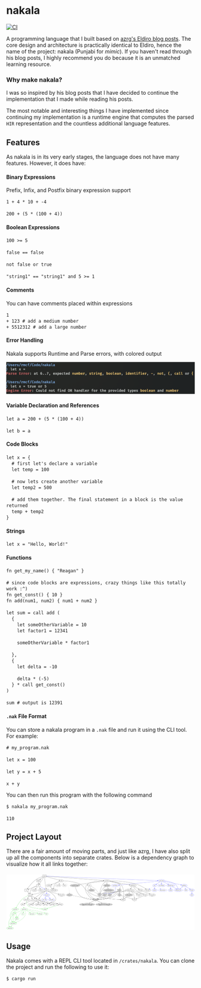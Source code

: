 # nakala

[![CI](https://github.com/reaganmcf/nakala/actions/workflows/CI.yml/badge.svg)](https://github.com/reaganmcf/nakala/actions/workflows/CI.yml)

A programming language that I built based on [azrg's Eldiro blog posts](https://arzg.github.io/lang/). 
The core design and architecture is practically identical to Eldiro, hence the name of the project: nakala (Punjabi for _mimic_). 
If you haven't read through his blog posts, I highly recommend you do because it is an unmatched learning resource.

### Why make nakala?
I was so inspired by his blog posts that I have decided to continue the implementation that I made while reading his posts.

The most notable and interesting things I have implemented since continuing my implementation is a runtime engine that computes the parsed `HIR` representation and the countless additional language features.

## Features
As nakala is in its very early stages, the language does not have many features. However, it does have:

#### Binary Expressions
Prefix, Infix, and Postfix binary expression support
```
1 + 4 * 10 + -4

200 + (5 * (100 + 4))
```

#### Boolean Expressions
```
100 >= 5 

false == false 

not false or true 

"string1" == "string1" and 5 >= 1 
```

#### Comments
You can have comments placed within expressions
```
1 
+ 123 # add a medium number
+ 5512312 # add a large number
```

#### Error Handling
Nakala supports Runtime and Parse errors, with colored output

<img src="assets/errors.png" width="800px"/>

#### Variable Declaration and References
```
let a = 200 + (5 * (100 + 4))

let b = a
```

#### Code Blocks
```
let x = {
  # first let's declare a variable
  let temp = 100

  # now lets create another variable
  let temp2 = 500

  # add them together. The final statement in a block is the value returned
  temp + temp2
}
```

#### Strings
```
let x = "Hello, World!"
```

#### Functions
```
fn get_my_name() { "Reagan" }

# since code blocks are expressions, crazy things like this totally work :^)
fn get_const() { 10 }
fn add(num1, num2) { num1 + num2 }

let sum = call add (
  {
    let someOtherVariable = 10
    let factor1 = 12341

    someOtherVariable * factor1

  },
  {
    let delta = -10
    
    delta * (-5)
  } * call get_const()
)

sum # output is 12391
```

#### `.nak` File Format

You can store a nakala program in a `.nak` file and run it using the CLI tool. For example:

```
# my_program.nak

let x = 100

let y = x + 5

x + y
```

You can then run this program with the following command

```
$ nakala my_program.nak

110
```

## Project Layout
There are a fair amount of moving parts, and just like azrg, I have also split up all the components into separate crates. Below is a dependency graph to visualize how it all links together:
<p align="center" style="width: 100%; margin: auto; margin-top: 20px">
  <img src="./assets/graph2.svg"/>
</p>

## Usage
Nakala comes with a REPL CLI tool located in `/crates/nakala`. You can clone the project and run the following to use it:

```bash
$ cargo run
```


